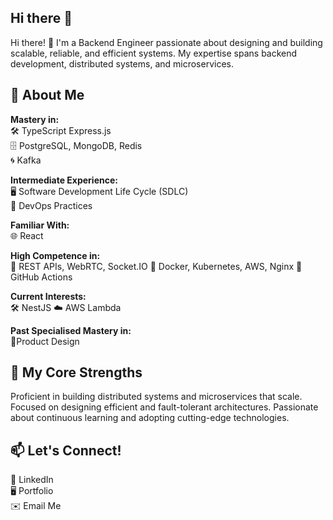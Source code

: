 ## Hi there 👋

Hi there! 👋
I'm a Backend Engineer passionate about designing and building scalable, reliable, and efficient systems. My expertise spans backend development, distributed systems, and microservices.

## 🚀 About Me
**Mastery in:** <br>
🛠️ TypeScript Express.js <br>
🗄️ PostgreSQL, MongoDB, Redis <br>
🌀 Kafka

**Intermediate Experience:** <br>
🖥️ Software Development Life Cycle (SDLC) <br>
🔄 DevOps Practices

**Familiar With:** <br>
🌐 React

**High Competence in:** <br>
🔗 REST APIs, WebRTC, Socket.IO
🧩 Docker, Kubernetes, AWS, Nginx
🔧 GitHub Actions

**Current Interests:** <br>
🛠️ NestJS
☁️ AWS Lambda

**Past Specialised Mastery in:** <br>
🎨Product Design

## 🌟 My Core Strengths
Proficient in building distributed systems and microservices that scale.
Focused on designing efficient and fault-tolerant architectures.
Passionate about continuous learning and adopting cutting-edge technologies.

## 📫 Let's Connect!
💼 LinkedIn  <br>
🖥️ Portfolio <br>
✉️ Email Me   

<!--
**Bamiakins/bamiakins** is a ✨ _special_ ✨ repository because its `README.md` (this file) appears on your GitHub profile.

Here are some ideas to get you started:

- 🔭 I’m currently working on ...
- 🌱 I’m currently learning ...
- 👯 I’m looking to collaborate on ...
- 🤔 I’m looking for help with ...
- 💬 Ask me about ...
- 📫 How to reach me: ...
- 😄 Pronouns: ...
- ⚡ Fun fact: ...
-->
